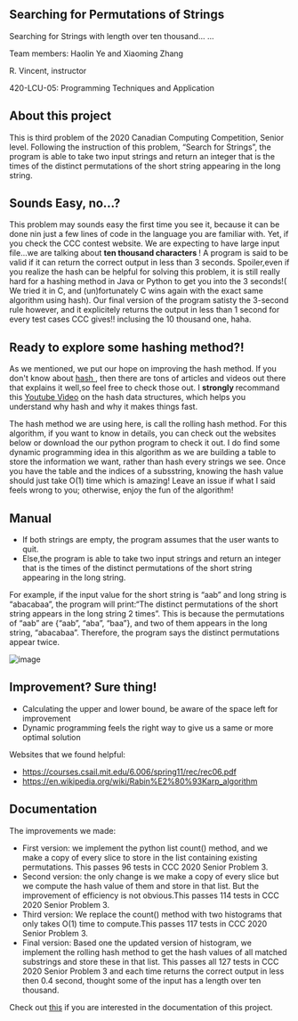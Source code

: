 ## Searching for Permutations of Strings
Searching for Strings with length over ten thousand... ...

Team members: Haolin Ye and Xiaoming Zhang

R. Vincent, instructor

420-LCU-05: Programming Techniques and Application

## About this project
This is third problem of the 2020 Canadian Computing Competition, Senior level. Following the instruction of this problem, “Search for Strings”,  the program is able to take two input strings and return an integer that is the times of the distinct permutations of the short string appearing in the long string.

## Sounds Easy, no...?
This problem may sounds easy the first time you see it, because it can be done nin just a few lines of code in the language you are familiar with. Yet, if you check the CCC contest website. We are expecting to have large input file...we are talking about <strong> ten thousand characters </strong>!
A program is said to be valid if it can return the correct output in less than 3 seconds. Spoiler,even if you realize the hash can be helpful for solving this problem, it is still really hard for a hashing method in Java or Python to get you into the 3 seconds!( We tried it in C, and (un)fortunately C wins again with the exact same algorithm using hash).
Our final version of the program satisty the 3-second rule however, and it explicitely returns the output in less than 1 second for every test cases CCC gives!! inclusing the 10 thousand one, haha.

## Ready to explore some hashing method?!
As we mentioned, we put our hope on improving the hash method. If you don't know about <a href="https://computersciencewiki.org/index.php/Hashing"> hash </a>, then there are tons of articles and videos out there that explains it well,so feel free to check those out. I <strong> strongly </strong>recommand this <a href="https://www.youtube.com/watch?v=FhNJ6aikTVI">Youtube Video</a> on the hash data structures, which helps you understand why hash and why it makes things fast.

The hash method we are using here, is call the rolling hash method. For this algorithm, if you want to know in details, you can check out the websites below or download the our python program to check it out. I do find some dynamic programming idea in this algorithm as we are building a table to store the information we want, rather than hash every strings we see. Once you have the table and the indices of a subsstring, knowing the hash value should just take O(1) time which is amazing! Leave an issue if what I said feels wrong to you; otherwise, enjoy the fun of the algorithm!
## Manual
* If both strings are empty, the program assumes that the user wants to quit.
* Else,the program is able to take two input strings and return an integer that is the times of the distinct permutations of the short string appearing in the long string.
 
For example, if the input value for the short string is “aab” and long string is “abacabaa”, the program will print:“The distinct permutations of the short string appears in the long string 2 times”. This is because the permutations of  “aab” are {“aab”, “aba”, “baa”}, and two of them appears in the long string, “abacabaa”. Therefore, the program says the distinct permutations appear twice.

![image](https://user-images.githubusercontent.com/90864900/152100062-070dd2f9-c711-4d27-8208-e79af9ff2714.png)



## Improvement? Sure thing!
* Calculating the upper and lower bound, be aware of the space left for improvement
* Dynamic programming feels the right way to give us a same or more optimal solution

Websites that we found helpful:
* https://courses.csail.mit.edu/6.006/spring11/rec/rec06.pdf
* https://en.wikipedia.org/wiki/Rabin%E2%80%93Karp_algorithm

## Documentation
The improvements we made:

* First version: we implement the python list count() method, and we make a copy of every slice to store in the list containing existing permutations. This passes 96 tests in CCC 2020 Senior Problem 3.
* Second version: the only change is we make a copy of every slice but we compute the hash value of them and store in that list. But the improvement of efficiency is not obvious.This passes 114 tests in CCC 2020 Senior Problem 3.
* Third version: We replace the count() method with two histograms that only takes O(1) time to compute.This passes 117 tests in CCC 2020 Senior Problem 3.
* Final version: Based one the updated version of histogram, we implement the rolling hash method to get the hash values of all matched substrings and store these in that list. This passes all 127 tests in CCC 2020 Senior Problem 3 and each time returns the correct output in less then 0.4 second, thought some of the input has a length over ten thousand.

Check out <a href = "https://github.com/HaooolinYe/-2021-CEGEP-science-student-Graduation-Research-Project-/blob/main/Documentation.docx">this</a> if you are interested in the documentation of this project.
